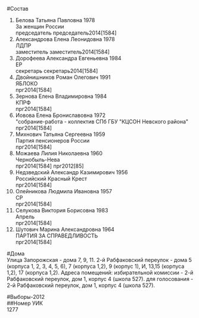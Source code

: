 #Состав  
1. Белова Татьяна Павловна 1978  
    За женщин России  
    председатель председатель2014[1584]  
2. Александрова Елена Леонидовна 1978  
    ЛДПР  
    заместитель заместитель2014[1584]  
3. Дорофеева Александра Евгеньевна 1984  
    ЕР  
    секретарь секретарь2014[1584]  
4. Двойнишников Роман Олегович 1991  
    ЯБЛОКО  
    прг2014[1584]  
5. Зернова Елена Владимировна 1984  
    КПРФ  
    прг2014[1584]  
6. Иовова Елена Брониславовна 1972  
    "собрание-работа - коллектив СПб ГБУ "КЦСОН Невского района"  
    прг2014[1584]  
7. Михнович Татьяна Сергеевна 1959  
    Партия пенсионеров России  
    прг2014[1584]  
8. Можаева Лилия Николаевна 1960  
    Чернобыль-Нева  
    прг2014[1584] прг2012[85]  
9. Недзведский Александр Казимирович 1956  
    Российский Красный Крест  
    прг2014[1584]  
10. Олейникова Людмила Ивановна 1957  
    СР  
    прг2014[1584]  
11. Селукова Виктория Борисовна 1983  
    Апрель  
    прг2014[1584]  
12. Шутович Марина Александровна 1964  
    ПАРТИЯ ЗА СПРАВЕДЛИВОСТЬ  
    прг2014[1584]  
  
#Дома  
Улица Запорожская - дома 7, 9, 11. 2-й Рабфаковский переулок - дома 5 (корпуса 1, 2, 3, 4, 5, 6), 7 (корпуса 1,2), 9 (корпус 1), И, 13,15 (корпуса 1,2), 17 (корпуса 1,2). Адреса помещений: избирательной комиссии - 2-й Рабфаковский переулок, дом 1, корпус 4 (школа 527). для голосования - 2-й Рабфаковский переулок, дом 1, корпус 4 (школа 527).  
  
#Выборы-2012  
##Номер УИК  
1277  
